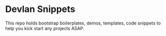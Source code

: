 # Devlan Snippets
This repo  holds bootstrap boilerplates, demos, templates, code snippets to help you kick start any projects ASAP.
